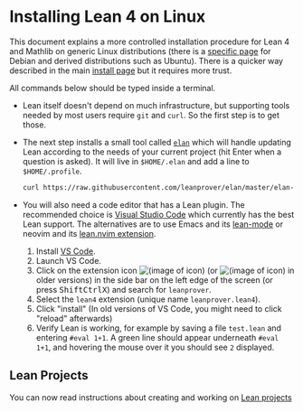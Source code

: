 # Installing Lean 4 on Linux

This document explains a more controlled installation procedure
for Lean 4 and Mathlib on generic Linux distributions (there is a
[specific page](debian_details.html) for Debian and derived distributions such as Ubuntu).
There is a quicker way described in the main
[install page](../get_started.html) but it requires more trust.

All commands below should be typed inside a terminal.

* Lean itself doesn't depend on much infrastructure, but supporting tools
  needed by most users require `git` and `curl`. So the first step is to get those.

* The next step installs a small tool called [`elan`](https://github.com/leanprover/elan) which will handle
  updating Lean according to the needs of your current project (hit Enter
  when a question is asked). It will live in `$HOME/.elan` and add a
  line to `$HOME/.profile`.
  ```bash
  curl https://raw.githubusercontent.com/leanprover/elan/master/elan-init.sh -sSf | sh
  ```

* You will also need a code editor that has a Lean plugin. The
  recommended choice is [Visual Studio Code](https://code.visualstudio.com/) which currently
  has the best Lean support.
  The alternatives are to use Emacs and its [lean-mode](https://github.com/leanprover/lean-mode)
  or neovim and its  [lean.nvim extension](https://github.com/Julian/lean.nvim).

  1. Install [VS Code](https://code.visualstudio.com/).
  2. Launch VS Code.
  3. Click on the extension icon ![(image of icon)](img/new-extensions-icon.png)
     (or ![(image of icon)](img/extensions-icon.png) in older versions) in the side bar on the left edge of
     the screen (or press <kbd>Shift</kbd><kbd>Ctrl</kbd><kbd>X</kbd>) and search for `leanprover`.
  4. Select the `lean4` extension (unique name `leanprover.lean4`). 
  5. Click "install" (In old versions of VS Code, you might need to click "reload" afterwards)
  6. Verify Lean is working, for example by saving a file `test.lean` and entering `#eval 1+1`.
    A green line should appear underneath `#eval 1+1`, and hovering the mouse over it you should see `2`
    displayed.

## Lean Projects

You can now read instructions about creating and working on [Lean projects](project.html)
